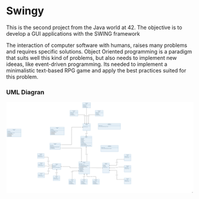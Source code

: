 # Swingy
This is the second project from the Java world at 42. The objective is to develop a GUI applications with the SWING framework

The interaction of computer software with humans, raises many problems and requires
specific solutions. Object Oriented programming is a paradigm that suits well this kind
of problems, but also needs to implement new ideeas, like event-driven programming.
Its needed to implement a minimalistic text-based RPG game and apply the best
practices suited for this problem. 

### UML Diagran

![alt text](./UML.jpg)

